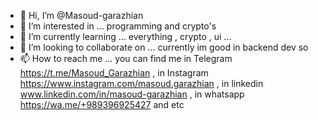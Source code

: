- 👋 Hi, I’m @Masoud-garazhian
- 👀 I’m interested in ... programming and crypto's
- 🌱 I’m currently learning ... everything , crypto , ui ...
- 💞️ I’m looking to collaborate on ... currently im good in backend dev so 
- 📫 How to reach me ... 
you can find me 
in Telegram https://t.me/Masoud_Garazhian ,
in Instagram https://www.instagram.com/masoud.garazhian , 
in linkedin www.linkedin.com/in/masoud-garazhian ,
in whatsapp https://wa.me/+989396925427
and etc 

<!---
Masoud-garazhian/Masoud-garazhian is a ✨ special ✨ repository because its `README.md` (this file) appears on your GitHub profile.
You can click the Preview link to take a look at your changes.
--->
